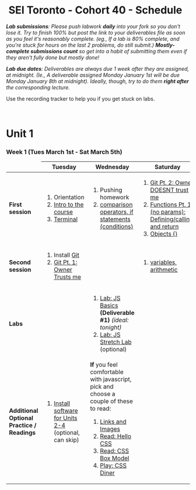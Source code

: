 <h1><img src="https://ga-dash.s3.amazonaws.com/production/assets/logo-9f88ae6c9c3871690e33280fcf557f33.png" alt="" style="max-width:100%;"></a> SEI Toronto - Cohort 40 - Schedule</h1>

<i><strong>Lab submissions</strong>: Please push labwork <strong>daily</strong> into your fork so you don't lose it. Try to finish 100% but post the link to your deliverables file as soon as you feel it's reasonably complete. (eg., If a lab is 80% complete, and you're stuck for hours on the last 2 problems, do still submit.) <strong>Mostly-complete submissions count</strong> so get into a habit of submitting them even if they aren't fully done but mostly done!</i>

<i><strong>Lab due dates</strong>: Deliverables are always due 1 week after they are assigned, at midnight. (Ie., A deliverable assigned Monday January 1st will be due Monday January 8th at midnight). Ideally, though, try to do them <strong>right after</strong> the corresponding lecture.</i>

Use the recording tracker to help you if you get stuck on labs.

<br>

# Unit 1

### Week 1 (Tues March 1st - Sat March 5th)

<table>
<thead>
<tr>
  <td></td>
  <th>Tuesday</th>
  <th>Wednesday</th>
  <th>Saturday</th>
</tr>
</thead>
<tbody>

<tr>
  <td><strong>First session</strong></td>
  <td>
    <ol>
      <li>Orientation</li>
      <li><a href="https://docs.google.com/presentation/d/1OmlE42_AGZxeqft-BUn36soDD20OzYq1HFJEku3JVMs/edit?usp=sharing">Intro to the course</a></li>
      <li><a href="w01/d1/lectures/intro-dev-env.md">Terminal</a></li>
    </ol>
  </td>
  <td>
    <ol>
      <li>Pushing homework</li>
      <li><a href="w01/d2/js-conditions.md">comparison operators, if statements (conditions)</li>
    </ol>
  </td>
  <td>
    <ol>
      <li><a href="w01/d2/git-intro-workflow.md/#5-trust-issues-when-the-repo-owner-doesnt-trust-you">Git Pt. 2: Owner DOESNT trust me</a></li>
      <li><a href="w01/d3/js-functions-and-scope.md">Functions Pt. 1 (no params): Defining/calling, and return</a></li>
      <li><a href="w01/d3/js-objects.md">Objects {}</li>
    </ol>
  </td>
</tr>
<tr>
  <td><strong>Second session</strong></td>
  <td>
    <ol>
      <li>Install <a href="w01/d1/installfest.md#git">Git</a></li>
      <li><a href="w01/d1/lectures/git-intro-workflow.md">Git Pt. 1: Owner Trusts me</a></li>
    </ol>
  </td>
  <td>
  </td>
  <td>
    <ol>
      <li><a href="w01/d1/lectures/js-intro-datatypes.md">variables, arithmetic</a></li>
    </ol>
  </td>
</tr>
<tr>
  <td><strong>Labs</strong></td>
  <td></td>
  <td>
    <ol>
      <li><a href="w01/d1/labs/js-basics-lab.md">Lab: JS Basics</a> <strong>(Deliverable #1)</strong> <em>(ideal: tonight)</em></li>
      <li><a href="w01/d1/labs/stretch/js-stretch-lab.md">Lab: JS Stretch Lab</a> (optional)</li>
    </ol>
  </td>
</tr>
<tr>
  <td><strong>Additional Optional Practice / Readings</strong></td>
  <td>
    <ol>
      <li><a href="w01/d1/installfest.md">Install software for Units 2-4</a> (optional, can skip)</li>
    </ol>
  </td>
  <td>
    <strong>If</strong> you feel comfortable with javascript, pick and choose a couple of these to read:
    <ol>
      <li><a href="https://www.internetingishard.com/html-and-css/links-and-images/">Links and Images</a></li>
      <li><a href="https://www.internetingishard.com/html-and-css/hello-css/">Read: Hello CSS</a></li>
      <li><a href="https://www.internetingishard.com/html-and-css/css-box-model/">Read: CSS Box Model</a></li>
      <li><a href="https://flukeout.github.io/">Play: CSS Diner</a></li>
    </ol>
  </td>
</tr>
</tbody>
</table>

